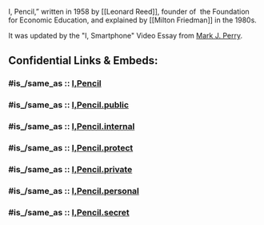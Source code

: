 I, Pencil,” written in 1958 by [[Leonard Reed]], founder of  the Foundation for Economic Education, 
and explained by [[Milton Friedman]] in the 1980s.

It was updated by the "I, Smartphone" Video Essay from [Mark J. Perry](https://www.aei.org/profile/mark-j-perry/). 


## Confidential Links & Embeds: 

### #is_/same_as :: [I,Pencil](/_Standards/Society/Economics/I,Pencil.md) 

### #is_/same_as :: [I,Pencil.public](/_public/Society/Economics/I,Pencil.public.md) 

### #is_/same_as :: [I,Pencil.internal](/_internal/Society/Economics/I,Pencil.internal.md) 

### #is_/same_as :: [I,Pencil.protect](/_protect/Society/Economics/I,Pencil.protect.md) 

### #is_/same_as :: [I,Pencil.private](/_private/Society/Economics/I,Pencil.private.md) 

### #is_/same_as :: [I,Pencil.personal](/_personal/Society/Economics/I,Pencil.personal.md) 

### #is_/same_as :: [I,Pencil.secret](/_secret/Society/Economics/I,Pencil.secret.md)

